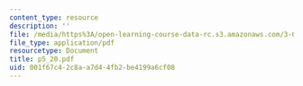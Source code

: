 ```yaml
---
content_type: resource
description: ''
file: /media/https%3A/open-learning-course-data-rc.s3.amazonaws.com/3-064-polymer-engineering-fall-2003/001f67c42c8aa7d44fb2be4199a6cf08_p5_20.pdf
file_type: application/pdf
resourcetype: Document
title: p5_20.pdf
uid: 001f67c4-2c8a-a7d4-4fb2-be4199a6cf08
---
```

